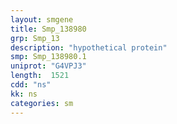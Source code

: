 ```yaml
---
layout: smgene
title: Smp_138980
grp: Smp_13
description: "hypothetical protein"
smp: Smp_138980.1
uniprot: "G4VPJ3"
length:  1521
cdd: "ns"
kk: ns
categories: sm
---
```

